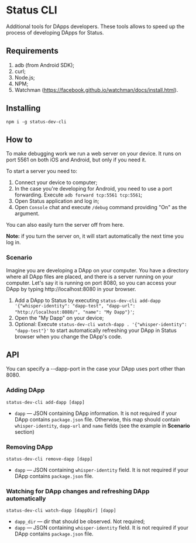 # Status CLI

Additional tools for DApps developers. These tools allows to speed up the process of developing DApps for Status.

## Requirements

1. adb (from Android SDK);
2. curl;
3. Node.js;
4. NPM;
5. Watchman (https://facebook.github.io/watchman/docs/install.html).

## Installing

```
npm i -g status-dev-cli
```

## How to

To make debugging work we run a web server on your device. It runs on port 5561 on both iOS and Android, but only if you need it.

To start a server you need to:
1. Connect your device to computer;
2. In the case you're developing for Android, you need to use a port forwarding.
   Execute `adb forward tcp:5561 tcp:5561`;
3. Open Status application and log in;
4. Open `Console` chat and execute `/debug` command providing "On" as the argument.

You can also easily turn the server off from here.

**Note:** if you turn the server on, it will start automatically the next time you log in.

### Scenario

Imagine you are developing a DApp on your computer. You have a directory where all DApp files are placed, 
and there is a server running on your computer. Let's say it is running on port 8080, so you can access 
your DApp by typing http://localhost:8080 in your browser.

1. Add a DApp to Status by executing `status-dev-cli add-dapp '{"whisper-identity": "dapp-test", "dapp-url": "http://localhost:8080/", "name": "My Dapp"}'`;
2. Open the "My Dapp" on your device;
3. Optional: Execute `status-dev-cli watch-dapp . '{"whisper-identity": "dapp-test"}'` to start automatically refreshing your DApp in Status browser when you change the DApp's code.

## API

You can specify a --dapp-port in the case your DApp uses port other than 8080.

### Adding DApp

`status-dev-cli add-dapp [dapp]`

* `dapp` — JSON containing DApp information. It is not required if your DApp contains `package.json` file. Otherwise, this map should contain `whisper-identity`, `dapp-url` and `name` fields (see the example in **Scenario** section)

### Removing DApp

`status-dev-cli remove-dapp [dapp]`

* `dapp` — JSON containing `whisper-identity` field. It is not required if your DApp contains `package.json` file.

### Watching for DApp changes and refreshing DApp automatically

`status-dev-cli watch-dapp [dappDir] [dapp]`

* `dapp_dir` — dir that should be observed. Not required;
* `dapp` — JSON containing `whisper-identity` field. It is not required if your DApp contains `package.json` file.
